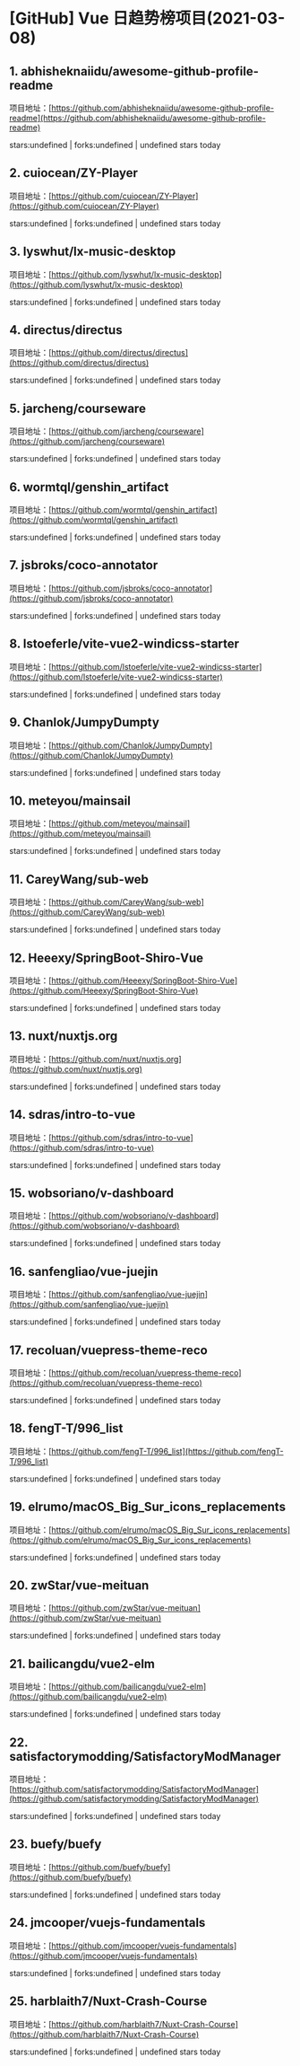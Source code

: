 # [GitHub] Vue 日趋势榜项目(2021-03-08)

## 1. abhisheknaiidu/awesome-github-profile-readme 

项目地址：[https://github.com/abhisheknaiidu/awesome-github-profile-readme](https://github.com/abhisheknaiidu/awesome-github-profile-readme)

stars:undefined | forks:undefined | undefined stars today 



## 2. cuiocean/ZY-Player 

项目地址：[https://github.com/cuiocean/ZY-Player](https://github.com/cuiocean/ZY-Player)

stars:undefined | forks:undefined | undefined stars today 



## 3. lyswhut/lx-music-desktop 

项目地址：[https://github.com/lyswhut/lx-music-desktop](https://github.com/lyswhut/lx-music-desktop)

stars:undefined | forks:undefined | undefined stars today 



## 4. directus/directus 

项目地址：[https://github.com/directus/directus](https://github.com/directus/directus)

stars:undefined | forks:undefined | undefined stars today 



## 5. jarcheng/courseware 

项目地址：[https://github.com/jarcheng/courseware](https://github.com/jarcheng/courseware)

stars:undefined | forks:undefined | undefined stars today 



## 6. wormtql/genshin_artifact 

项目地址：[https://github.com/wormtql/genshin_artifact](https://github.com/wormtql/genshin_artifact)

stars:undefined | forks:undefined | undefined stars today 



## 7. jsbroks/coco-annotator 

项目地址：[https://github.com/jsbroks/coco-annotator](https://github.com/jsbroks/coco-annotator)

stars:undefined | forks:undefined | undefined stars today 



## 8. lstoeferle/vite-vue2-windicss-starter 

项目地址：[https://github.com/lstoeferle/vite-vue2-windicss-starter](https://github.com/lstoeferle/vite-vue2-windicss-starter)

stars:undefined | forks:undefined | undefined stars today 



## 9. ChanIok/JumpyDumpty 

项目地址：[https://github.com/ChanIok/JumpyDumpty](https://github.com/ChanIok/JumpyDumpty)

stars:undefined | forks:undefined | undefined stars today 



## 10. meteyou/mainsail 

项目地址：[https://github.com/meteyou/mainsail](https://github.com/meteyou/mainsail)

stars:undefined | forks:undefined | undefined stars today 



## 11. CareyWang/sub-web 

项目地址：[https://github.com/CareyWang/sub-web](https://github.com/CareyWang/sub-web)

stars:undefined | forks:undefined | undefined stars today 



## 12. Heeexy/SpringBoot-Shiro-Vue 

项目地址：[https://github.com/Heeexy/SpringBoot-Shiro-Vue](https://github.com/Heeexy/SpringBoot-Shiro-Vue)

stars:undefined | forks:undefined | undefined stars today 



## 13. nuxt/nuxtjs.org 

项目地址：[https://github.com/nuxt/nuxtjs.org](https://github.com/nuxt/nuxtjs.org)

stars:undefined | forks:undefined | undefined stars today 



## 14. sdras/intro-to-vue 

项目地址：[https://github.com/sdras/intro-to-vue](https://github.com/sdras/intro-to-vue)

stars:undefined | forks:undefined | undefined stars today 



## 15. wobsoriano/v-dashboard 

项目地址：[https://github.com/wobsoriano/v-dashboard](https://github.com/wobsoriano/v-dashboard)

stars:undefined | forks:undefined | undefined stars today 



## 16. sanfengliao/vue-juejin 

项目地址：[https://github.com/sanfengliao/vue-juejin](https://github.com/sanfengliao/vue-juejin)

stars:undefined | forks:undefined | undefined stars today 



## 17. recoluan/vuepress-theme-reco 

项目地址：[https://github.com/recoluan/vuepress-theme-reco](https://github.com/recoluan/vuepress-theme-reco)

stars:undefined | forks:undefined | undefined stars today 



## 18. fengT-T/996_list 

项目地址：[https://github.com/fengT-T/996_list](https://github.com/fengT-T/996_list)

stars:undefined | forks:undefined | undefined stars today 



## 19. elrumo/macOS_Big_Sur_icons_replacements 

项目地址：[https://github.com/elrumo/macOS_Big_Sur_icons_replacements](https://github.com/elrumo/macOS_Big_Sur_icons_replacements)

stars:undefined | forks:undefined | undefined stars today 



## 20. zwStar/vue-meituan 

项目地址：[https://github.com/zwStar/vue-meituan](https://github.com/zwStar/vue-meituan)

stars:undefined | forks:undefined | undefined stars today 



## 21. bailicangdu/vue2-elm 

项目地址：[https://github.com/bailicangdu/vue2-elm](https://github.com/bailicangdu/vue2-elm)

stars:undefined | forks:undefined | undefined stars today 



## 22. satisfactorymodding/SatisfactoryModManager 

项目地址：[https://github.com/satisfactorymodding/SatisfactoryModManager](https://github.com/satisfactorymodding/SatisfactoryModManager)

stars:undefined | forks:undefined | undefined stars today 



## 23. buefy/buefy 

项目地址：[https://github.com/buefy/buefy](https://github.com/buefy/buefy)

stars:undefined | forks:undefined | undefined stars today 



## 24. jmcooper/vuejs-fundamentals 

项目地址：[https://github.com/jmcooper/vuejs-fundamentals](https://github.com/jmcooper/vuejs-fundamentals)

stars:undefined | forks:undefined | undefined stars today 



## 25. harblaith7/Nuxt-Crash-Course 

项目地址：[https://github.com/harblaith7/Nuxt-Crash-Course](https://github.com/harblaith7/Nuxt-Crash-Course)

stars:undefined | forks:undefined | undefined stars today 



